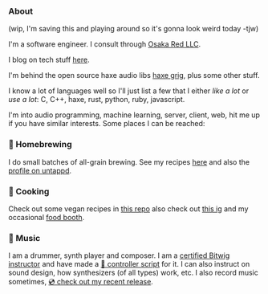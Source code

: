 ### About

(wip, I'm saving this and playing around so it's gonna look weird today -tjw)

I'm a software engineer. I consult through [Osaka Red LLC](https://osakared.io).

I blog on tech stuff [here](https://webbmaster.com).

I'm behind the open source haxe audio libs [haxe grig](https://gitlab.com/haxe-grig), plus some other stuff.

I know a lot of languages well so I'll just list a few that I either *like a lot* or *use a lot*: C, C++, haxe, rust, python, ruby, javascript.

I'm into audio programming, machine learning, server, client, web, hit me up if you have similar interests. Some places I can be reached:

### 🍺 Homebrewing

I do small batches of all-grain brewing. See my recipes [here](https://snowplant.org/) and also the [profile on untappd](https://untappd.com/SnowPlant).

### 🥙 Cooking

Check out some vegan recipes in [this repo](https://github.com/thomasjwebb/recipes) also check out [this ig](https://www.instagram.com/shallotsanctuary/) and my occasional [food booth](https://panella.place/).

### 🦇 Music

I am a drummer, synth player and composer. I am a [certified Bitwig instructor](https://www.bitwig.com/en/community/certified/thomas-webb.html) and have made a [🎹 controller script](https://github.com/osakared/apc-key-25-bitwig) for it. I can also instruct on sound design, how synthesizers (of all types) work, etc. I also record music sometimes, [💿 check out my recent release](https://fanlink.to/werewolf-of-paris).

<!--
**thomasjwebb/thomasjwebb** is a ✨ _special_ ✨ repository because its `README.md` (this file) appears on your GitHub profile.

Here are some ideas to get you started:

- 🔭 I’m currently working on ...
- 🌱 I’m currently learning ...
- 👯 I’m looking to collaborate on ...
- 🤔 I’m looking for help with ...
- 💬 Ask me about ...
- 📫 How to reach me: ...
- 😄 Pronouns: ...
- ⚡ Fun fact: ...
-->
